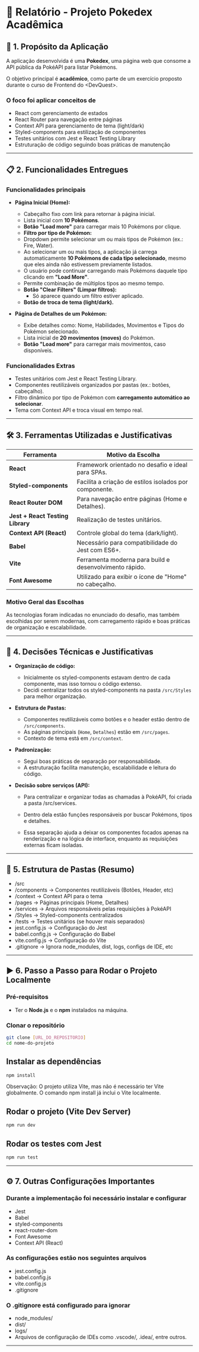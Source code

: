# 📖 Relatório - Projeto Pokedex Acadêmica

## 📌 1. Propósito da Aplicação

A aplicação desenvolvida é uma **Pokedex**, uma página web que consome a API pública da PokéAPI para listar Pokémons.

O objetivo principal é **acadêmico**, como parte de um exercício proposto durante o curso de Frontend do \<DevQuest\>.

### O foco foi aplicar conceitos de

- React com gerenciamento de estados
- React Router para navegação entre páginas
- Context API para gerenciamento de tema (light/dark)
- Styled-components para estilização de componentes
- Testes unitários com Jest e React Testing Library
- Estruturação de código seguindo boas práticas de manutenção

---

## 📋 2. Funcionalidades Entregues

### Funcionalidades principais

- **Página Inicial (Home):**
  - Cabeçalho fixo com link para retornar à página inicial.
  - Lista inicial com **10 Pokémons**.
  - **Botão "Load more"** para carregar mais 10 Pokémons por clique.
  - **Filtro por tipo de Pokémon:**
  - Dropdown permite selecionar um ou mais tipos de Pokémon (ex.: Fire, Water).
  - Ao selecionar um ou mais tipos, a aplicação já carrega automaticamente **10 Pokémons de cada tipo selecionado**, mesmo que eles ainda não estivessem previamente listados.
  - O usuário pode continuar carregando mais Pokémons daquele tipo clicando em **"Load More"**.
  - Permite combinação de múltiplos tipos ao mesmo tempo.
  - **Botão "Clear Filters" (Limpar filtros):**
    - Só aparece quando um filtro estiver aplicado.
  - **Botão de troca de tema (light/dark).**

- **Página de Detalhes de um Pokémon:**
  - Exibe detalhes como: Nome, Habilidades, Movimentos e Tipos do Pokémon selecionado.
  - Lista inicial de **20 movimentos (moves)** do Pokémon.
  - **Botão "Load more"** para carregar mais movimentos, caso disponíveis.

### Funcionalidades Extras

- Testes unitários com Jest e React Testing Library.
- Componentes reutilizáveis organizados por pastas (ex.: botões, cabeçalho).
- Filtro dinâmico por tipo de Pokémon com **carregamento automático ao selecionar**.
- Tema com Context API e troca visual em tempo real.

---

## 🛠️ 3. Ferramentas Utilizadas e Justificativas

| Ferramenta                       | Motivo da Escolha                                      |
|----------------------------------|--------------------------------------------------------|
| **React**                        | Framework orientado no desafio e ideal para SPAs.      |
| **Styled-components**            | Facilita a criação de estilos isolados por componente. |
| **React Router DOM**             | Para navegação entre páginas (Home e Detalhes).        |
| **Jest + React Testing Library** | Realização de testes unitários.                        |
| **Context API (React)**          | Controle global do tema (dark/light).                  |
| **Babel**                        | Necessário para compatibilidade do Jest com ES6+.      |
| **Vite**                         | Ferramenta moderna para build e desenvolvimento rápido.|
|**Font Awesome**                  | Utilizado para exibir o ícone de "Home" no cabeçalho.  |

### Motivo Geral das Escolhas

As tecnologias foram indicadas no enunciado do desafio, mas também escolhidas por serem modernas, com carregamento rápido e boas práticas de organização e escalabilidade.

---

## 🧱 4. Decisões Técnicas e Justificativas

- **Organização de código:**
  - Inicialmente os styled-components estavam dentro de cada componente, mas isso tornou o código extenso.
  - Decidi centralizar todos os styled-components na pasta `/src/Styles` para melhor organização.

- **Estrutura de Pastas:**
  - Componentes reutilizáveis como botões e o header estão dentro de `/src/components`.
  - As páginas principais (`Home`, `Detalhes`) estão em `/src/pages`.
  - Contexto de tema está em `/src/context`.

- **Padronização:**
  - Segui boas práticas de separação por responsabilidade.
  - A estruturação facilita manutenção, escalabilidade e leitura do código.

- **Decisão sobre serviços (API):**

  - Para centralizar e organizar todas as chamadas à PokéAPI, foi criada a pasta /src/services.

  - Dentro dela estão funções responsáveis por buscar Pokémons, tipos e detalhes.

  - Essa separação ajuda a deixar os componentes focados apenas na renderização e na lógica de interface, enquanto as requisições externas ficam isoladas.

---

## 📂 5. Estrutura de Pastas (Resumo)

- /src
- /components → Componentes reutilizáveis (Botões, Header, etc)
- /context → Context API para o tema
- /pages → Páginas principais (Home, Detalhes)
- /services → Arquivos responsáveis pelas requisições à PokéAPI
- /Styles → Styled-components centralizados
- /tests → Testes unitários (se houver mais separados)
- jest.config.js → Configuração do Jest
- babel.config.js → Configuração do Babel
- vite.config.js → Configuração do Vite
- .gitignore → Ignora node_modules, dist, logs, configs de IDE, etc

---

## ▶️ 6. Passo a Passo para Rodar o Projeto Localmente

### Pré-requisitos

- Ter o **Node.js** e o **npm** instalados na máquina.

### Clonar o repositório

```bash
git clone [URL_DO_REPOSITORIO]
cd nome-do-projeto
```

## Instalar as dependências

```bash
npm install
```

Observação: O projeto utiliza Vite, mas não é necessário ter Vite globalmente. O comando npm install já inclui o Vite localmente.

## Rodar o projeto (Vite Dev Server)

```bash
npm run dev
```

## Rodar os testes com Jest

```bash
npm run test
```

---

## ⚙️ 7. Outras Configurações Importantes

### Durante a implementação foi necessário instalar e configurar

- Jest
- Babel
- styled-components
- react-router-dom
- Font Awesome
- Context API (React)

### As configurações estão nos seguintes arquivos

- jest.config.js
- babel.config.js
- vite.config.js
- .gitignore

### O .gitignore está configurado para ignorar

- node_modules/
- dist/
- logs/
- Arquivos de configuração de IDEs como .vscode/, .idea/, entre outros.

---

